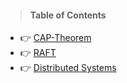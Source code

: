 > #### Table of Contents
- :point_right: [ CAP-Theorem ](1_CAP.md)
- :point_right: [ RAFT ](http://thesecretlivesofdata.com/raft/)
- :point_right: [ Distributed Systems ](https://www.youtube.com/watch?v=Y6Ev8GIlbxc)

